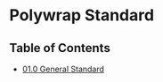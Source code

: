 # Polywrap Standard

## Table of Contents

* [01.0 General Standard](/01.0%20General%20Standard/readme.md)  

